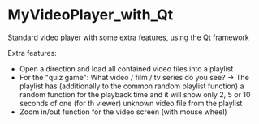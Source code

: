 # MyVideoPlayer_with_Qt
Standard video player with some extra features, using the Qt framework

Extra features:
- Open a direction and load all contained video files into a playlist
- For the "quiz game": What video / film / tv series do you see?
    -> The playlist has (additionally to the common random playlist function) a random function for the playback time and it will show only 2, 5 or 10 seconds of one (for th viewer) unknown video file from the playlist 
- Zoom in/out function for the video screen (with mouse wheel)
